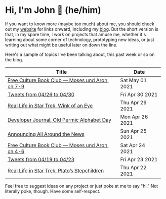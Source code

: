 # Hi, I'm John 👋 (he/him)

If you want to know more (maybe too much) about me, you should check out my [website](https://john.colagioia.net/) for links onward, including my [blog](https://john.colagioia.net/blog).  But the short version is that, in my spare time, I work on projects that amuse me, whether it's learning about some corner of technology, prototyping new ideas, or just writing out what might be useful later on down the line.

Here's a sample of topics I've been talking about, this past week or so on the blog.

|Title|Date|
|-----|-------|
|[Free Culture Book Club — Moses und Aron, ch 7-9](https://john.colagioia.net/blog/2021/05/01/moses3.html)|Sat May 01 2021|
|[Tweets from 04/26 to 04/30](https://john.colagioia.net/blog/media/2021/04/30/week.html)|Fri Apr 30 2021|
|[Real Life in Star Trek, Wink of an Eye](https://john.colagioia.net/blog/2021/04/29/wink.html)|Thu Apr 29 2021|
|[Developer Journal, Old Permic Alphabet Day](https://john.colagioia.net/blog/2021/04/26/permic.html)|Mon Apr 26 2021|
|[Announcing All Around the News](https://john.colagioia.net/blog/2021/04/25/aatn.html)|Sun Apr 25 2021|
|[Free Culture Book Club — Moses und Aron, ch 4-6](https://john.colagioia.net/blog/2021/04/24/moses2.html)|Sat Apr 24 2021|
|[Tweets from 04/19 to 04/23](https://john.colagioia.net/blog/media/2021/04/23/week.html)|Fri Apr 23 2021|
|[Real Life in Star Trek, Plato’s Stepchildren](https://john.colagioia.net/blog/2021/04/22/plato.html)|Thu Apr 22 2021|

Feel free to suggest ideas on any project or just poke at me to say "hi." Not literally poke, though. Have some self-respect.
